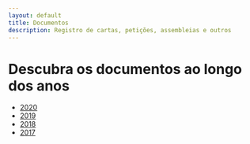 ```yaml
---
layout: default
title: Documentos
description: Registro de cartas, petições, assembleias e outros
---
```


<!-- 
Em href="" colocar dentro das aspas o link 
do caminho do arquivo documentos.md do respectivo ano
-->

# Descubra os documentos ao longo dos anos
* <a href="\dados\2020\documentos">2020</a>
* <a href="">2019</a>
* <a href="">2018</a>
* <a href="">2017</a>
